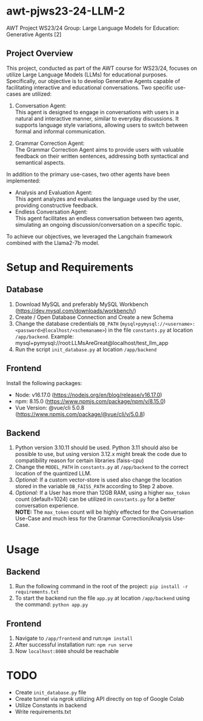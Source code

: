 # awt-pjws23-24-LLM-2
AWT Project WS23/24 Group: Large Language Models for Education: Generative Agents [2]

## Project Overview
This project, conducted as part of the AWT course for WS23/24, focuses on utilize Large Language Models (LLMs) for educational purposes. Specifically, our objective is to develop Generative Agents capable of facilitating interactive and educational conversations. 
Two specific use-cases are utilized:
1. Conversation Agent: <br>This agent is designed to engage in conversations with users in a natural and interactive manner, similar to everyday discussions. It supports language style variations, allowing users to switch between formal and informal communication.


2. Grammar Correction Agent: <br>The Grammar Correction Agent aims to provide users with valuable feedback on their written sentences, addressing both syntactical and semantical aspects.

In addition to the primary use-cases, two other agents have been implemented:
- Analysis and Evaluation Agent:<br>
This agent analyzes and evaluates the language used by the user, providing constructive feedback.
- Endless Conversation Agent:<br>
This agent facilitates an endless conversation between two agents, simulating an ongoing discussion/conversation on a specific topic.


To achieve our objectives, we leveraged the Langchain framework combined with the Llama2-7b model.

<!-- Key Features:
- Backend: llm_service.py
  - Conversation Agent
  - Grammar Agent
  - Self-Conversation Agent
 
- Frontend:
  - UserChats
  - 

Techologies:
- Python
- JavaScript
- Vue.js
- LlaMA2 Model: llama-2-7b-chat.Q4_K_M.gguf -->

<!-- to run:
1. download MySQL Workbench (https://dev.mysql.com/downloads/workbench/) create a new server in MySQL Database
2. Navigate to app/backend and change PW and database name and then run app.py
3. Navigate to app/frontend and "npm run serve"
4. open browser and go to localhost:8080 (and close the error message if it occurs)
5. backend can be reached via localhost:5000/get_users/ -->

# Setup and Requirements
## Database
1. Download MySQL and preferably MySQL Workbench (https://dev.mysql.com/downloads/workbench/)
2. Create / Open Database Connection and Create a new Schema
3. Change the database credentials `DB_PATH` (`mysql+pymysql://<username>:<password>@localhost/<schemaname>`) in the file `constants.py` at location `/app/backend`. Example: mysql+pymysql://root:LLMsAreGreat@localhost/test_llm_app
4. Run the script `init_database.py` at location `/app/backend`

## Frontend
Install the following packages:
- Node: v16.17.0 (https://nodejs.org/en/blog/release/v16.17.0)
- npm: 8.15.0 (https://www.npmjs.com/package/npm/v/8.15.0)
- Vue Version: @vue/cli 5.0.8 (https://www.npmjs.com/package/@vue/cli/v/5.0.8)

## Backend
1. Python version 3.10.11 should be used. Python 3.11 should also be possible to use, but using version 3.12.x might break the code due to compatibility reason for certain libraries (faiss-cpu)
2. Change the `MODEL_PATH` in `constants.py` at `/app/backend` to the correct location of the quantized LLM.
3. <i>Optional:</i> If a custom vector-store is used also change the location stored in the variable `DB_FAISS_PATH` according to Step 2 above.
4. <i>Optional:</i> If a User has more than 12GB RAM, using a higher `max_token` count (default=1024) can be utilized in `constants.py` for a better conversation experience.<br>
<b>NOTE:</b> The `max_token` count will be highly effected for the Conversation Use-Case and much less for the Grammar Correction/Analysis Use-Case.

# Usage
## Backend
1. Run the following command in the root of the project: `pip install -r requirements.txt` 
2. To start the backend run the file `app.py` at location `/app/backend` using the command: `python app.py` 

## Frontend
1. Navigate to `/app/frontend` and run:`npm install`
2. After successful installation run: `npm run serve`
3. Now `localhost:8080` should be reachable


# TODO
- Create `init_database.py` file
- Create tunnel via ngrok utilizing API directly on top of Google Colab 
- Utilize Constants in backend
- Write requirements.txt